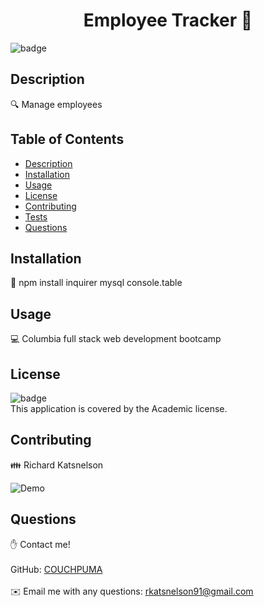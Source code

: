 <h1 align="center">Employee Tracker 👋</h1>
  
![badge](https://img.shields.io/badge/license-Academic-brightgreen)<br />
## Description
🔍 Manage employees
## Table of Contents
- [Description](#description)
- [Installation](#installation)
- [Usage](#usage)
- [License](#license)
- [Contributing](#contributing)
- [Tests](#tests)
- [Questions](#questions)
## Installation
💾 npm install inquirer mysql console.table
## Usage
💻 Columbia full stack web development bootcamp
## License
![badge](https://img.shields.io/badge/license-Academic-brightgreen)
<br />
This application is covered by the Academic license. 

## Contributing
👪 Richard Katsnelson

![Demo](assets/2020-10-28-22-32-02.gif)

## Questions
✋ Contact me! <br />
<br />
GitHub: [COUCHPUMA](https://github.com/COUCHPUMA)<br />
<br />
✉️ Email me with any questions: rkatsnelson91@gmail.com<br /><br />

